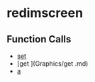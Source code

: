 # redimscreen

## Function Calls
- [set](Graphics/set.md)
- [get ](Graphics/get .md)
- [a](Graphics/a.md)
